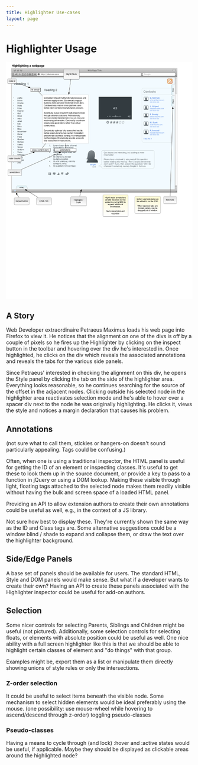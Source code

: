 ```yaml
---
title: Highlighter Use-cases
layout: page
---
```

# Highlighter Usage #
![Highlighter Mockup](images/highlighter-mockup.png)

## A Story ##

Web Developer extraordinaire Petraeus Maximus loads his web page into Firefox to view it. He notices that the alignment on one of the divs is off by a couple of pixels so he fires up the Highlighter by clicking on the inspect button in the toolbar and hovering over the div he's interested in. Once highlighted, he clicks on the div which reveals the associated annotations and reveals the tabs for the various side panels.

Since Petraeus' interested in checking the alignment on this div, he opens the Style panel by clicking the tab on the side of the highlighter area. Everything looks reasonable, so he continues searching for the source of the offset in the adjacent nodes. Clicking outside his selected node in the highlighter area reactivates selection mode and he's able to hover over a spacer div next to the node he was originally highlighting. He clicks it, views the style and notices a margin declaration that causes his problem.

## Annotations ##

(not sure what to call them, stickies or hangers-on doesn't sound particularly appealing. Tags could be confusing.)

Often, when one is using a traditional inspector, the HTML panel is useful for getting the ID of an element or inspecting classes. It's useful to get these to look them up in the source document, or provide a key to pass to a function in jQuery or using a DOM lookup. Making these visible through light, floating tags attached to the selected node makes them readily visible without having the bulk and screen space of a loaded HTML panel.

Providing an API to allow extension authors to create their own annotations could be useful as well, e.g., in the context of a JS library.

Not sure how best to display these. They're currently shown the same way as the ID and Class tags are. Some alternative suggestions could be a window blind / shade to expand and collapse them, or draw the text over the highlighter background.

## Side/Edge Panels ##

A base set of panels should be available for users. The standard HTML, Style and DOM panels would make sense. But what if a developer wants to create their own? Having an API to create these panels associated with the Highlighter inspector could be useful for add-on authors.

## Selection ##

Some nicer controls for selecting Parents, Siblings and Children might be useful (not pictured). Additionally, some selection controls for selecting floats, or elements with absolute position could be useful as well. One nice ability with a full screen highlighter like this is that we should be able to highlight certain classes of element and "do things" with that group.

Examples might be, export them as a list or manipulate them directly showing unions of style rules or only the intersections.

### Z-order selection ###

It could be useful to select items beneath the visible node. Some mechanism to select hidden elements would be ideal preferably using the mouse. (one possibility: use mouse-wheel while hovering to ascend/descend through z-order)
toggling pseudo-classes

### Pseudo-classes ###

Having a means to cycle through (and lock) :hover and :active states would be useful, if applicable. Maybe they should be displayed as clickable areas around the highlighted node?
